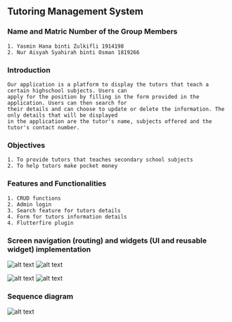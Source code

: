 ## Tutoring Management System

### Name and Matric Number of the Group Members
    1. Yasmin Hana binti Zulkifli 1914198
    2. Nur Aisyah Syahirah binti Osman 1819266

### Introduction
    Our application is a platform to display the tutors that teach a certain highschool subjects. Users can
    apply for the position by filling in the form provided in the application. Users can then search for 
    their details and can choose to update or delete the information. The only details that will be displayed 
    in the application are the tutor's name, subjects offered and the tutor's contact number. 

### Objectives
    1. To provide tutors that teaches secondary school subjects
    2. To help tutors make pocket money

### Features and Functionalities
    1. CRUD functions
    2. Admin login
    3. Search feature for tutors details
    4. Form for tutors information details
    4. Flutterfire plugin
    
### Screen navigation (routing) and widgets (UI and reusable widget) implementation
![alt text](wireframe1.png)
![alt text](wireframe2.png)

![alt text](wireframe3.png)
![alt text](wireframe4.png)
	

### Sequence diagram
![alt text](SequenceDiagram.png)
